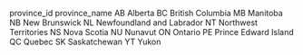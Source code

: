 
province_id     province_name
AB	            Alberta
BC	            British Columbia
MB	            Manitoba
NB	            New Brunswick
NL	            Newfoundland and Labrador
NT	            Northwest Territories
NS	            Nova Scotia
NU	            Nunavut
ON	            Ontario
PE	            Prince Edward Island
QC	            Quebec
SK	            Saskatchewan
YT	            Yukon